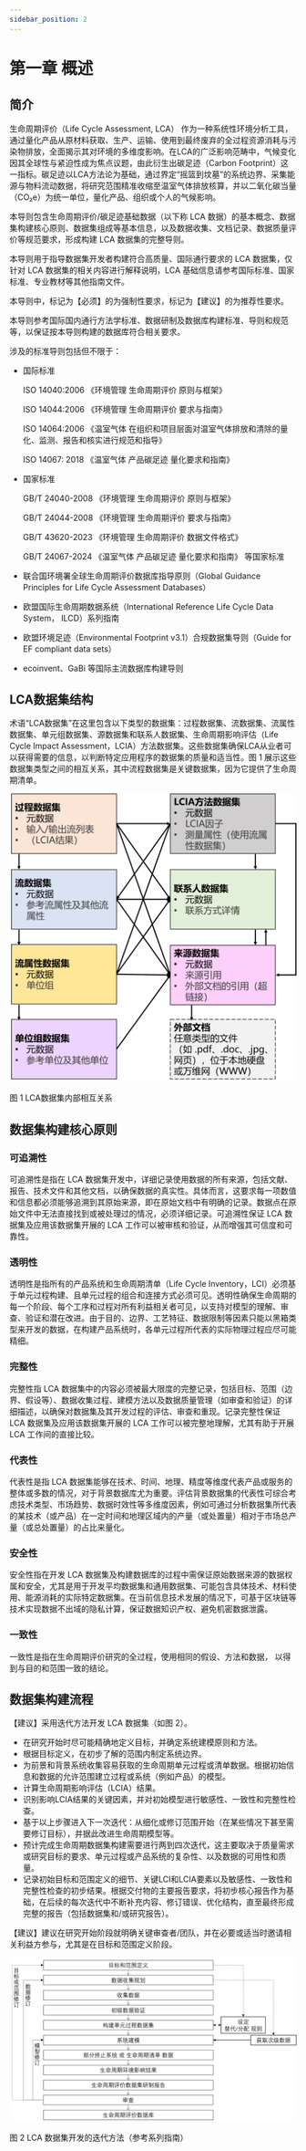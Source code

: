 ```yaml
---
sidebar_position: 2
---
```


# 第一章 概述

## 简介
生命周期评价（Life Cycle Assessment, LCA） 作为一种系统性环境分析工具，通过量化产品从原材料获取、生产、运输、使用到最终废弃的全过程资源消耗与污染物排放，全面揭示其对环境的多维度影响。在LCA的广泛影响范畴中，气候变化因其全球性与紧迫性成为焦点议题，由此衍生出碳足迹（Carbon Footprint）这一指标。碳足迹以LCA方法论为基础，通过界定“摇篮到坟墓”的系统边界、采集能源与物料流动数据，将研究范围精准收缩至温室气体排放核算，并以二氧化碳当量（CO₂e）为统一单位，量化产品、组织或个人的气候影响。

本导则包含生命周期评价/碳足迹基础数据（以下称 LCA 数据）的基本概念、数据集构建核心原则、数据集组成等基本信息，以及数据收集、文档记录、数据质量评价等规范要求，形成构建 LCA 数据集的完整导则。

本导则用于指导数据集开发者构建符合高质量、国际通行要求的 LCA 数据集，仅针对 LCA 数据集的相关内容进行解释说明，LCA 基础信息请参考国际标准、国家标准、专业教材等其他指南文件。

本导则中，标记为【必须】的为强制性要求，标记为【建议】的为推荐性要求。

本导则参考国际国内通行方法学标准、数据研制及数据库构建标准、导则和规范等，以保证按本导则构建的数据库符合相关要求。

涉及的标准导则包括但不限于：

- 国际标准

    ISO 14040:2006 《环境管理 生命周期评价 原则与框架》

    ISO 14044:2006 《环境管理 生命周期评价 要求与指南》

    ISO 14064:2006 《温室气体 在组织和项目层面对温室气体排放和清除的量化、监测、报告和核实进行规范和指导》

    ISO 14067: 2018 《温室气体 产品碳足迹 量化要求和指南》
    
- 国家标准
    
    GB/T 24040-2008 《环境管理 生命周期评价 原则与框架》
    
    GB/T 24044-2008 《环境管理 生命周期评价 要求与指南》
     
    GB/T 43620-2023 《环境管理 生命周期评价 数据文件格式》
     
    GB/T 24067-2024 《温室气体 产品碳足迹 量化要求和指南》 等国家标准
- 联合国环境署全球生命周期评价数据库指导原则（Global Guidance Principles for Life Cycle Assessment Databases）
- 欧盟国际生命周期数据系统（International Reference Life Cycle Data System， ILCD）系列指南
- 欧盟环境足迹（Environmental Footprint v3.1）合规数据集导则（Guide for EF compliant data sets）
- ecoinvent、GaBi 等国际主流数据库构建导则

## LCA数据集结构

术语“LCA数据集”在这里包含以下类型的数据集：过程数据集、流数据集、流属性数据集、单元组数据集、源数据集和联系人数据集、生命周期影响评估（Life Cycle Impact Assessment，LCIA）方法数据集。这些数据集确保LCA从业者可以获得需要的信息，以判断特定应用程序的数据集的质量和适当性。图 1 展示这些数据集类型之间的相互关系，其中流程数据集是关键数据集，因为它提供了生命周期清单。

![](img/chapter1-fig1.png)

图 1 LCA数据集内部相互关系

## 数据集构建核心原则

### 可追溯性

可追溯性是指在 LCA 数据集开发中，详细记录使用数据的所有来源，包括文献、报告、技术文件和其他文档，以确保数据的真实性。具体而言，这要求每一项数值和信息都必须能够追溯到其原始来源，即在原始文档中有明确的记录。数据点在原始文件中无法直接找到或被处理过的情况，必须详细记录。可追溯性保证 LCA 数据集及应用该数据集开展的 LCA 工作可以被审核和验证，从而增强其可信度和可靠性。

### 透明性

透明性是指所有的产品系统和生命周期清单（Life Cycle Inventory，LCI）必须基于单元过程构建、且单元过程的组合和连接方式必须可见。透明性确保生命周期的每一个阶段、每个工序和过程对所有利益相关者可见，以支持对模型的理解、审查、验证和潜在改进。由于目的、边界、工艺特征、数据限制等因素只能以黑箱类型来开发的数据，在构建产品系统时，各单元过程所代表的实际物理过程应尽可能精细。

### 完整性

完整性指 LCA 数据集中的内容必须被最大限度的完整记录，包括目标、范围（边界、假设等）、数据收集过程、建模方法以及数据质量管理（如审查和验证）的详细描述，以确保对数据集及其开发过程的评估、审查和重现。记录完整性保证 LCA 数据集及应用该数据集开展的 LCA 工作可以被完整地理解，尤其有助于开展 LCA 工作间的直接比较。

### 代表性

代表性是指 LCA 数据集能够在技术、时间、地理、精度等维度代表产品或服务的整体或多数的情况，对于背景数据库尤为重要。评估背景数据集的代表性可综合考虑技术类型、市场趋势、数据时效性等多维度因素，例如可通过分析数据集所代表的某技术（或产品）在一定时间和地理区域内的产量（或处置量）相对于市场总产量（或总处置量）的占比来量化。

### 安全性

安全性指在开发 LCA 数据集及构建数据库的过程中需保证原始数据来源的数据权属和安全，尤其是用于开发平均数据集和通用数据集、可能包含具体技术、材料使用、能源消耗的实际特定数据集。在当前信息技术发展的情况下，可基于区块链等技术实现数据不出域的隐私计算，保证数据知识产权、避免机密数据泄露。

### 一致性

一致性是指在生命周期评价研究的全过程，使用相同的假设、方法和数据， 以得到与目的和范围一致的结论。

## 数据集构建流程

【建议】采用迭代方法开发 LCA 数据集（如图 2）。

- 在研究开始时尽可能精确地定义目标，并确定系统建模原则和方法。
- 根据目标定义，在初步了解的范围内制定系统边界。
- 为前景和背景系统收集容易获取的生命周期单元过程或清单数据。根据初始信息和数据的允许范围建立过程或系统（例如产品）的模型。
- 计算生命周期影响评估（LCIA）结果。
- 识别影响LCIA结果的关键因素，并对初始模型进行敏感性、一致性和完整性检查。
- 基于以上步骤进入下一次迭代：从细化或修订范围开始（在某些情况下甚至需要修订目标），并据此改进生命周期模型等。
- 预计完成生命周期数据集构建需要进行两到四次迭代，这主要取决于质量需求或研究目标的要求、单元过程或产品系统的复杂性、以及数据的可用性和质量。
- 记录初始目标和范围定义的细节、关键LCI和LCIA要素以及敏感性、一致性和完整性检查的初步结果。根据交付物的主要报告要求，将初步核心报告作为基础，在后续的每次迭代中不断补充内容、修订错误、优化结构，直至最终形成完整的报告（包括数据集和/或研究报告）。

【建议】建议在研究开始阶段就明确关键审查者/团队，并在必要或适当时邀请相关利益方参与，尤其是在目标和范围定义阶段。

![](img/chapter1-fig2.png)

图 2 LCA 数据集开发的迭代方法（参考系列指南）
